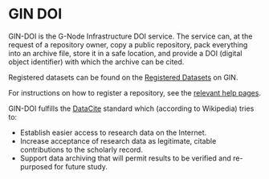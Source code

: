 # GIN DOI
GIN-DOI is the G-Node Infrastructure DOI service.
The service can, at the request of a repository owner, copy a public repository, pack everything into an archive file, store it in a safe location, and provide a DOI (digital object identifier) with which the archive can be cited.

Registered datasets can be found on the [Registered Datasets](https://doid.gin.g-node.org) on GIN.

For instructions on how to register a repository, see the [relevant help pages](https://gin.g-node.org/G-Node/Info/wiki/DOIfile).

GIN-DOI fulfills the [DataCite](https://www.datacite.org/) standard which (according to Wikipedia) tries to:
* Establish easier access to research data on the Internet.
* Increase acceptance of research data as legitimate, citable contributions to the scholarly record.
* Support data archiving that will permit results to be verified and re-purposed for future study.
